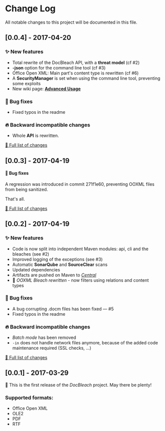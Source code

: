 # Change Log
All notable changes to this project will be documented in this file.


## [0.0.4] - 2017-04-20

### :sparkles: New features
- Total rewrite of the DocBleach API, with a **threat model** (cf #2)
- **-json** option for the command line tool (cf #3)
- Office Open XML: Main part's content type is rewritten (cf #6)
- A **SecurityManager** is set when using the command line tool, preventing some exploits
- New wiki page: **[Advanced Usage](https://github.com/docbleach/DocBleach/wiki/Advanced-usage)**

### :bug: Bug fixes
- Fixed typos in the readme

### :fire: Backward incompatible changes
- Whole **API** is rewritten.

[:link: Full list of changes](https://github.com/docbleach/DocBleach/compare/v0.0.3...v0.0.4)

## [0.0.3] - 2017-04-19
#### :bug: Bug fixes
A regression was introduced in commit 271f1e60, preventing OOXML files from being sanitized.

That's all.

[:link: Full list of changes](https://github.com/docbleach/DocBleach/compare/v0.0.2...v0.0.3)

## [0.0.2] - 2017-04-19
### :sparkles: New features
- Code is now split into independent Maven modules: api, cli and the bleaches  (see #2)
- Improved logging of the exceptions (see #3)
- Automatic **SonarQube** and **SourceClear** scans
- Updated dependencies
- Artifacts are pushed on Maven to *[Central](http://central.sonatype.org/)*
- :tada: *OOXML Bleach rewritten* - now filters using relations and content types

### :bug: Bug fixes
- A bug corrupting .docm files has been fixed — #5 
- Fixed typos in the readme

### :fire: Backward incompatible changes
- *Batch mode* has been removed
- `-in` does not handle network files anymore, because of the added code maintenance required (SSL checks, ...)

[:link: Full list of changes](https://github.com/docbleach/DocBleach/compare/v0.0.1...v0.0.2)

## [0.0.1] - 2017-03-29
:tada: This is the first release of the *DocBleach* project. May there be plenty!

### Supported formats:
- Office Open XML
- OLE2
- PDF
- RTF